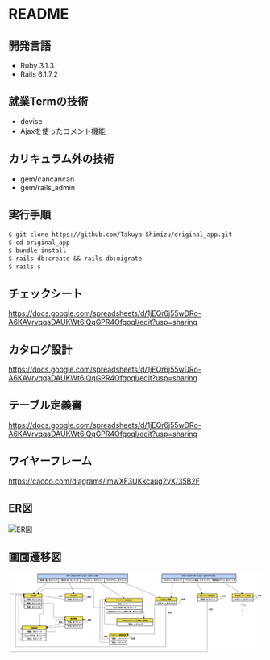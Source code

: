 # README

## 開発言語
- Ruby 3.1.3
- Rails 6.1.7.2

## 就業Termの技術
- devise
- Ajaxを使ったコメント機能

## カリキュラム外の技術
- gem/cancancan
- gem/rails_admin

## 実行手順
````
$ git clone https://github.com/Takuya-Shimizu/original_app.git
$ cd original_app
$ bundle install
$ rails db:create && rails db:migrate
$ rails s
````

## チェックシート
https://docs.google.com/spreadsheets/d/1jEQr6j55wDRo-A6KAVrvqqaDAUKWt6IQqGPR4OfgoqI/edit?usp=sharing

## カタログ設計
https://docs.google.com/spreadsheets/d/1jEQr6j55wDRo-A6KAVrvqqaDAUKWt6IQqGPR4OfgoqI/edit?usp=sharing

## テーブル定義書
https://docs.google.com/spreadsheets/d/1jEQr6j55wDRo-A6KAVrvqqaDAUKWt6IQqGPR4OfgoqI/edit?usp=sharing

## ワイヤーフレーム
https://cacoo.com/diagrams/imwXF3UKkcaug2yX/35B2F

## ER図
![ER図](img/ER図.png)

## 画面遷移図
![画面遷移図](img/画面遷移図_2.png)